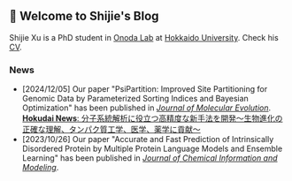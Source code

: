 ## 👋 Welcome to Shijie's Blog
Shijie Xu is a PhD student in [Onoda Lab](https://onoda-lab.jp) at [Hokkaido University](https://www.global.hokudai.ac.jp/). Check his [CV](docs/resume.pdf).
### News
- [2024/12/05] Our paper "PsiPartition: Improved Site Partitioning for Genomic Data by Parameterized Sorting Indices and Bayesian Optimization" has been published in [*Journal of Molecular Evolution*](https://link.springer.com/article/10.1007/s00239-024-10215-7). [**Hokudai News**: 分子系統解析に役立つ高精度な新手法を開発～生物進化の正確な理解、タンパク質工学、医学、薬学に貢献～](https://www.hokudai.ac.jp/news/2024/12/post-1700.html)
- [2023/10/26] Our paper "Accurate and Fast Prediction of Intrinsically Disordered Protein by Multiple Protein Language Models and Ensemble Learning" has been published in [*Journal of Chemical Information and Modeling*](https://pubs.acs.org/doi/abs/10.1021/acs.jcim.3c01202).